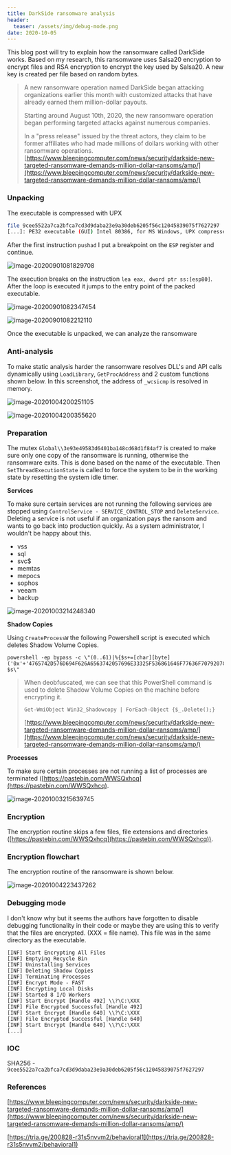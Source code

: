 ```yaml
---
title: DarkSide ransomware analysis
header: 
  teaser: /assets/img/debug-mode.png
date: 2020-10-05
---
```


This blog post will try to explain how the ransomware called DarkSide works. Based on my research, this ransomware uses Salsa20 encryption to encrypt files and RSA encryption to encrypt the key used by Salsa20. A new key is created per file based on random bytes.

> A new ransomware operation named DarkSide began attacking  organizations earlier this month with customized attacks that have  already earned them million-dollar payouts.
>
> Starting around August 10th, 2020, the new ransomware operation began performing targeted attacks against numerous companies.
>
> In a "press release" issued by the threat actors, they claim to be  former affiliates who had made millions of dollars working with other  ransomware operations. [https://www.bleepingcomputer.com/news/security/darkside-new-targeted-ransomware-demands-million-dollar-ransoms/amp/](https://www.bleepingcomputer.com/news/security/darkside-new-targeted-ransomware-demands-million-dollar-ransoms/amp/)

### Unpacking

The executable is compressed with UPX

```bash
file 9cee5522a7ca2bfca7cd3d9daba23e9a30deb6205f56c12045839075f7627297
[...]: PE32 executable (GUI) Intel 80386, for MS Windows, UPX compressed
```

After the first instruction `pushad` I put a breakpoint on the `ESP` register and continue.

![image-20200901081829708]({{site.url}}/assets/img/image-20200901081829708.png)

The execution breaks on the instruction `lea eax, dword ptr ss:[esp80]`. After the loop is executed it jumps to the entry point of the packed executable.

![image-20200901082347454]({{site.url}}/assets/img/image-20200901082347454.png)

![image-20200901082212110]({{site.url}}/assets/img/image-20200901082212110.png)

Once the executable is unpacked, we can analyze the ransomware

### Anti-analysis

To make static analysis harder the ransomware resolves DLL's and API calls dynamically using `LoadLibrary`, `GetProcAddress` and 2 custom functions shown below. In this screenshot, the address of `_wcsicmp` is resolved in memory.

![image-20201004200251105]({{site.url}}/assets/img/image-20201004200251105.png)

![image-20201004200355620]({{site.url}}/assets/img/image-20201004200355620.png)

### Preparation

The mutex `Global\\3e93e49583d6401ba148cd68d1f84af7` is created to make sure only one copy of the ransomware is running, otherwise the ransomware exits. This is done based on the name of the executable. Then  `SetThreadExecutionState` is called to force the system to be in the working state by resetting the system idle timer.

**Services**

To make sure certain services are not running the following services are stopped using `ControlService - SERVICE_CONTROL_STOP` and `DeleteService`. Deleting a service is not useful if an organization pays the ransom and wants to go back into production quickly. As a system administrator, I wouldn't be happy about this.

* vss
* sql
* svc$
* memtas
* mepocs
* sophos
* veeam
* backup

![image-20201003214248340]({{site.url}}/assets/img/image-20201003214248340.png)

**Shadow Copies**

Using `CreateProcessW` the following Powershell script is executed which deletes Shadow Volume Copies.

```
powershell -ep bypass -c \"(0..61)|%{$s+=[char][byte]('0x'+'4765742D576D694F626A6563742057696E33325F536861646F77636F7079207C20466F72456163682D4F626A656374207B245F2E44656C65746528293B7D20'.Substring(2*$_,2))};iex $s\"
```

> When deobfuscated, we can see that this PowerShell command is used to delete Shadow Volume Copies on the machine before encrypting it.
>
> ```
> Get-WmiObject Win32_Shadowcopy | ForEach-Object {$_.Delete();}
> ```
> [https://www.bleepingcomputer.com/news/security/darkside-new-targeted-ransomware-demands-million-dollar-ransoms/amp/](https://www.bleepingcomputer.com/news/security/darkside-new-targeted-ransomware-demands-million-dollar-ransoms/amp/)

**Processes**

To make sure certain processes are not running a list of processes are terminated ([https://pastebin.com/WWSQxhcq](https://pastebin.com/WWSQxhcq).


![image-20201003215639745]({{site.url}}/assets/img/image-20201003215639745.png)

### Encryption

The encryption routine skips a few  files, file extensions and directories ([https://pastebin.com/WWSQxhcq](https://pastebin.com/WWSQxhcq)).

### Encryption flowchart

The encryption routine of the ransomware is shown below.

![image-20201004223437262]({{site.url}}/assets/img/image-20201004223437262.png)

### Debugging mode

I don't know why but it seems the authors have forgotten to disable debugging functionality in their code or maybe they are using this to verify that the files are encrypted. (XXX = file name). This file was in the same directory as the executable.

```
[INF] Start Encrypting All Files
[INF] Emptying Recycle Bin
[INF] Uninstalling Services
[INF] Deleting Shadow Copies
[INF] Terminating Processes
[INF] Encrypt Mode - FAST
[INF] Encrypting Local Disks
[INF] Started 8 I/O Workers
[INF] Start Encrypt [Handle 492] \\?\C:\XXX
[INF] File Encrypted Successful [Handle 492]
[INF] Start Encrypt [Handle 640] \\?\C:\XXX
[INF] File Encrypted Successful [Handle 640]
[INF] Start Encrypt [Handle 640] \\?\C:\XXX
[...]
```

### IOC

SHA256 - `9cee5522a7ca2bfca7cd3d9daba23e9a30deb6205f56c12045839075f7627297`

### References

[https://www.bleepingcomputer.com/news/security/darkside-new-targeted-ransomware-demands-million-dollar-ransoms/amp/](https://www.bleepingcomputer.com/news/security/darkside-new-targeted-ransomware-demands-million-dollar-ransoms/amp/)

[https://tria.ge/200828-r31s5nvvm2/behavioral1](https://tria.ge/200828-r31s5nvvm2/behavioral1)
